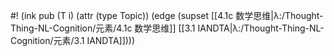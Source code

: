 #! (ink pub (T i) (attr (type Topic)) (edge (supset [[4.1c 数学思维|λ:/Thought-Thing-NL-Cognition/元素/4.1c 数学思维]] [[3.1 IANDTA|λ:/Thought-Thing-NL-Cognition/元素/3.1 IANDTA]])))